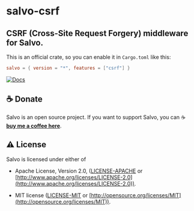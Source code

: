 # salvo-csrf

## CSRF (Cross-Site Request Forgery) middleware for Salvo.

This is an official crate, so you can enable it in `Cargo.toml` like this:

```toml
salvo = { version = "*", features = ["csrf"] }
```

[![Docs](https://docs.rs/salvo-csrf/badge.svg)](https://docs.rs/salvo-csrf)

## ☕ Donate

Salvo is an open source project. If you want to support Salvo, you can ☕ [**buy me a coffee here**](https://ko-fi.com/chrislearn).

## ⚠️ License

Salvo is licensed under either of

- Apache License, Version 2.0, ([LICENSE-APACHE](LICENSE-APACHE) or [http://www.apache.org/licenses/LICENSE-2.0](http://www.apache.org/licenses/LICENSE-2.0)).

- MIT license ([LICENSE-MIT](LICENSE-MIT) or [http://opensource.org/licenses/MIT](http://opensource.org/licenses/MIT)).
